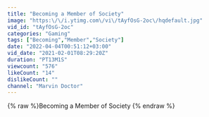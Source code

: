 ```yaml
---
title: "Becoming a Member of Society"
image: "https:\/\/i.ytimg.com\/vi\/tAyfOsG-2oc\/hqdefault.jpg"
vid_id: "tAyfOsG-2oc"
categories: "Gaming"
tags: ["Becoming","Member","Society"]
date: "2022-04-04T00:51:12+03:00"
vid_date: "2021-02-01T08:29:20Z"
duration: "PT13M1S"
viewcount: "576"
likeCount: "14"
dislikeCount: ""
channel: "Marvin Doctor"
---
```

{% raw %}Becoming a Member of Society {% endraw %}
